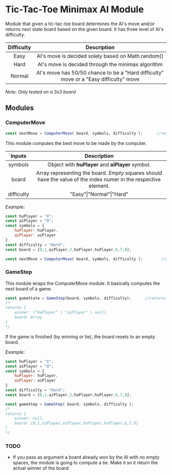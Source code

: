 # Tic-Tac-Toe Minimax AI Module

Module that given a tic-tac-toe board determines the AI's move and/or returns next state board based on the given board. It has three level of AI's difficulty.

| Difficulty        | Description           |
|:-------------:|:-------------:| 
| Easy      | AI's move is decided solely based on Math.random() | 
| Hard | AI's move is decided through the minimax algorithm      |
| Normal      | AI's move has 50/50 chance to be a "Hard difficulty" move or a "Easy difficulty" move       | 

*Note: Only tested on a 3x3 board*

## Modules

### ComputerMove

```javascript
const nextMove = ComputerMove( board, symbols, difficulty );      //returns a Number
```

This module computes the best move to be made by the computer.

| Inputs        | Description           |
|:-------------:|:-------------:| 
| symbols | Object with **huPlayer** and **aiPlayer** symbol.  |
| board      | Array representing the board. *Empty* squares should have the value of the index numer in the respective element. | 
| difficulty      |  "Easy"\|"Normal"\|"Hard"  | 

*Example:*
```javascript
const huPlayer = "X";
const aiPlayer = "O";
const symbols = {
    huPlayer: huPlayer,
    aiPlayer: aiPlayer
}
const difficulty = "Hard";
const board = [0,1,aiPlayer,3,huPlayer,huPlayer,6,7,8];

const nextMove = ComputerMove( board, symbols, difficulty );        //returns 3
```

### GameStep

This module wraps the ComputerMove module. It basically computes the next board of a game.

```javascript
const gameState = GameStep(board, symbols, difficulty);      //returns an Object
/*
returns {
    winner: ("huPlayer" | "aiPlayer" | null),
    board: Array
}
*/
```
If the game is finished (by winning or tie), the board resets to an empty board.

*Example:*
```javascript
const huPlayer = "X";
const aiPlayer = "O";
const symbols = {
    huPlayer: huPlayer,
    aiPlayer: aiPlayer
}
const difficulty = "Hard";
const board = [0,1,aiPlayer,3,huPlayer,huPlayer,6,7,8];

const gameStep = GameStep( board, symbols, difficulty );
/*
returns {
    winner: null,
    board: [0,1,aiPlayer,aiPlayer,huPlayer,huPlayer,6,7,8]
}
*/
```
### TODO

* If you pass as argument a board already won by the AI with no empty spaces, the module is going to compute a tie. Make it so it return the actual winner of the board

